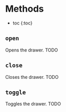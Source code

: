 # Methods

* toc
{:toc}

## `open`
Opens the drawer. TODO

## `close`
Closes the drawer. TODO

## `toggle`
Toggles the drawer. TODO
